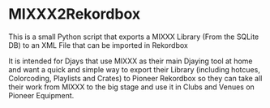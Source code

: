 # MIXXX2Rekordbox
This is a small Python script that exports a MIXXX Library (From the SQLite DB) to an XML File that can be imported in Rekordbox

It is intended for Djays that use MIXXX as their main Djaying tool at home and want a quick and simple way to export their Library (including hotcues, Colorcoding, Playlists and Crates) to Pioneer Rekordbox so they can take all their work from MIXXX to the big stage and use it in Clubs and Venues on Pioneer Equipment.
